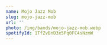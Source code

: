 ```yaml
---
name: Mojo Jazz Mob
slug: mojo-jazz-mob
url: ''
photo: /img/bands/mojo-jazz-mob.webp
spotifyId: 1TfZvBnD3x5Pq0FC4sNzmW
---
```

